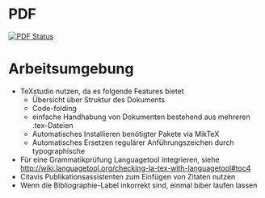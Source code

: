 # PDF

[![PDF Status](https://www.sharelatex.com/github/repos/Alexander-Wilms/LaTeX-testing/builds/latest/badge.svg)](https://www.sharelatex.com/github/repos/Alexander-Wilms/LaTeX-testing/builds/latest/output.pdf)

# Arbeitsumgebung
* TeXstudio nutzen, da es folgende Features bietet
  * Übersicht über Struktur des Dokuments
  * Code-folding
  * einfache Handhabung von Dokumenten bestehend aus mehreren .tex-Dateien
  * Automatisches Installieren benötigter Pakete via MikTeX
  * Automatisches Ersetzen regulärer Anführungszeichen durch typographische
* Für eine Grammatikprüfung Languagetool integrieren, siehe http://wiki.languagetool.org/checking-la-tex-with-languagetool#toc4
* Citavis Publikationsassistenten zum Einfügen von Zitaten nutzen
* Wenn die Bibliographie-Label inkorrekt sind, einmal biber laufen lassen
